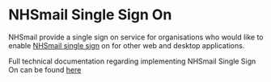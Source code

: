# NHSmail Single Sign On

NHSmail provide a single sign on service for organisations who would like to enable [NHSmail single sign][1] on for other web and desktop applications.

Full technical documentation regarding implementing NHSmail Single Sign On can be found [here][2]

[1]: https://support.nhs.net/knowledge-base/single-sign-on-guide/
[2]: https://s3-eu-west-1.amazonaws.com/comms-mat/Comms-Archive/NHSmail+Single+Sign-on+Technical+Guidance.pdf

